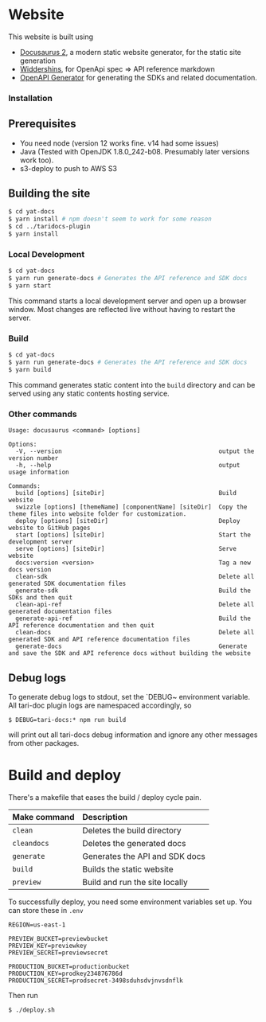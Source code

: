 # Website

This website is built using

* [Docusaurus 2](https://v2.docusaurus.io/), a modern static website generator, for the static site generation
* [Widdershins](https://github.com/tari-labs/widdershins), for OpenApi spec => API reference markdown
* [OpenAPI Generator](https://openapi-generator.tech/) for generating the SDKs and related documentation.

### Installation

## Prerequisites

* You need node (version 12 works fine. v14 had some issues)
* Java (Tested with OpenJDK  1.8.0_242-b08. Presumably later versions work too).
* s3-deploy to push to AWS S3

## Building the site

```bash
$ cd yat-docs
$ yarn install # npm doesn't seem to work for some reason
$ cd ../taridocs-plugin
$ yarn install
```

### Local Development

```bash
$ cd yat-docs
$ yarn run generate-docs # Generates the API reference and SDK docs
$ yarn start
```

This command starts a local development server and open up a browser window. Most changes are reflected live without having to restart the server.

### Build

```bash
$ cd yat-docs
$ yarn run generate-docs # Generates the API reference and SDK docs
$ yarn build
```

This command generates static content into the `build` directory and can be served using any static contents hosting service.

### Other commands

```
Usage: docusaurus <command> [options]

Options:
  -V, --version                                            output the version number
  -h, --help                                               output usage information

Commands:
  build [options] [siteDir]                                Build website
  swizzle [options] [themeName] [componentName] [siteDir]  Copy the theme files into website folder for customization.
  deploy [options] [siteDir]                               Deploy website to GitHub pages
  start [options] [siteDir]                                Start the development server
  serve [options] [siteDir]                                Serve website
  docs:version <version>                                   Tag a new docs version
  clean-sdk                                                Delete all generated SDK documentation files
  generate-sdk                                             Build the SDKs and then quit
  clean-api-ref                                            Delete all generated documentation files
  generate-api-ref                                         Build the API reference documentation and then quit
  clean-docs                                               Delete all generated SDK and API reference documentation files
  generate-docs                                            Generate and save the SDK and API reference docs without building the website
```

## Debug logs

To generate debug logs to stdout, set the `DEBUG~ environment variable. All tari-doc plugin logs are namespaced accordingly,
so

    $ DEBUG=tari-docs:* npm run build

will print out all tari-docs debug information and ignore any other messages from other packages.


# Build and deploy

There's a makefile that eases the build / deploy cycle pain.

| Make command | Description                    |
|:-------------|:-------------------------------|
| `clean`      | Deletes the build directory    |
| `cleandocs`  | Deletes the generated docs     |
| `generate`   | Generates the API and SDK docs |
| `build`      | Builds the static website      |
| `preview`    | Build and run the site locally |

To successfully deploy, you need some environment variables set up. You can store these in `.env`

```
REGION=us-east-1

PREVIEW_BUCKET=previewbucket
PREVIEW_KEY=previewkey
PREVIEW_SECRET=previewsecret

PRODUCTION_BUCKET=productionbucket
PRODUCTION_KEY=prodkey234876786d
PRODUCTION_SECRET=prodsecret-3498sduhsdvjnvsdnflk
```

Then run

    $ ./deploy.sh